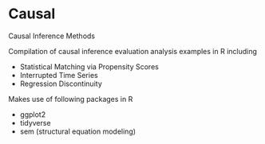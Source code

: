 # Causal
Causal Inference Methods 

Compilation of causal inference evaluation analysis examples in R including 

* Statistical Matching via Propensity Scores
* Interrupted Time Series
* Regression Discontinuity

Makes use of following packages in R
*  ggplot2
*  tidyverse
*  sem (structural equation modeling)
  
